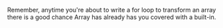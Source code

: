 Remember, anytime you're about to write a for loop to transform an array there is a good chance Array has already has you covered with a built-in.
